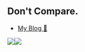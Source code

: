 ## Don't Compare.

- [My Blog 🥰](https://NothingToSay0031.github.io/)

<div style="display: flex; flex-direction: row;">
<img style="height: auto; width: auto;" class="img" src="https://github-readme-stats.vercel.app/api?username=NothingToSay0031&count_private=true&show_icons=true" />
<img style="height: auto; width: auto;" class="img" src="https://github-readme-stats.vercel.app/api/top-langs/?username=NothingToSay0031&exclude_repo=NothingToSay0031.github.io&hide=javascript,html,perl" /></div>
</div>
